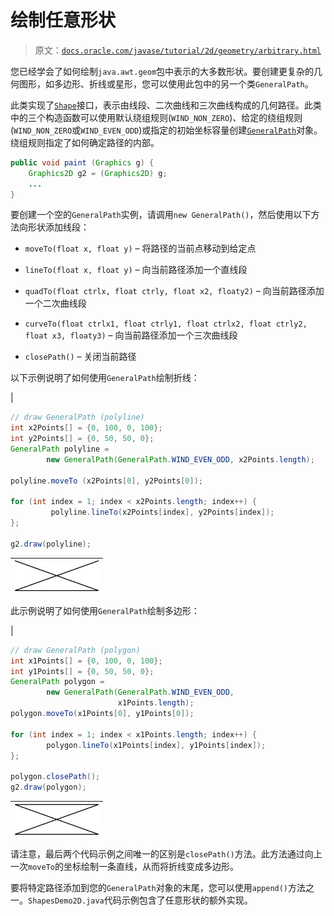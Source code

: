 # 绘制任意形状

> 原文：[`docs.oracle.com/javase/tutorial/2d/geometry/arbitrary.html`](https://docs.oracle.com/javase/tutorial/2d/geometry/arbitrary.html)

您已经学会了如何绘制`java.awt.geom`包中表示的大多数形状。要创建更复杂的几何图形，如多边形、折线或星形，您可以使用此包中的另一个类`GeneralPath`。

此类实现了[`Shape`](https://docs.oracle.com/javase/8/docs/api/java/awt/Shape.html)接口，表示由线段、二次曲线和三次曲线构成的几何路径。此类中的三个构造函数可以使用默认绕组规则(`WIND_NON_ZERO`)、给定的绕组规则(`WIND_NON_ZERO`或`WIND_EVEN_ODD`)或指定的初始坐标容量创建[`GeneralPath`](https://docs.oracle.com/javase/8/docs/api/java/awt/geom/GeneralPath.html)对象。绕组规则指定了如何确定路径的内部。

```java
public void paint (Graphics g) {
    Graphics2D g2 = (Graphics2D) g;
    ...
}

```

要创建一个空的`GeneralPath`实例，请调用`new GeneralPath()`，然后使用以下方法向形状添加线段：

+   `moveTo(float x, float y)` – 将路径的当前点移动到给定点

+   `lineTo(float x, float y)` – 向当前路径添加一个直线段

+   `quadTo(float ctrlx, float ctrly, float x2, floaty2)` – 向当前路径添加一个二次曲线段

+   `curveTo(float ctrlx1, float ctrly1, float ctrlx2, float ctrly2, float x3, floaty3)` – 向当前路径添加一个三次曲线段

+   `closePath()` – 关闭当前路径

以下示例说明了如何使用`GeneralPath`绘制折线：

|

```java
// draw GeneralPath (polyline)
int x2Points[] = {0, 100, 0, 100};
int y2Points[] = {0, 50, 50, 0};
GeneralPath polyline = 
        new GeneralPath(GeneralPath.WIND_EVEN_ODD, x2Points.length);

polyline.moveTo (x2Points[0], y2Points[0]);

for (int index = 1; index < x2Points.length; index++) {
         polyline.lineTo(x2Points[index], y2Points[index]);
};

g2.draw(polyline);

```

| ![此图表示一个折线](img/0c885c3c17fd91f856c2e044c666b3a6.png) |
| --- |

此示例说明了如何使用`GeneralPath`绘制多边形：

|

```java
// draw GeneralPath (polygon)
int x1Points[] = {0, 100, 0, 100};
int y1Points[] = {0, 50, 50, 0};
GeneralPath polygon = 
        new GeneralPath(GeneralPath.WIND_EVEN_ODD,
                        x1Points.length);
polygon.moveTo(x1Points[0], y1Points[0]);

for (int index = 1; index < x1Points.length; index++) {
        polygon.lineTo(x1Points[index], y1Points[index]);
};

polygon.closePath();
g2.draw(polygon);

```

| ![此图表示一个多边形](img/e60b731b638c46fdb3d0106b28b0749a.png) |
| --- |

请注意，最后两个代码示例之间唯一的区别是`closePath()`方法。此方法通过向上一次`moveTo`的坐标绘制一条直线，从而将折线变成多边形。

要将特定路径添加到您的`GeneralPath`对象的末尾，您可以使用`append()`方法之一。`ShapesDemo2D.java`代码示例包含了任意形状的额外实现。
